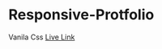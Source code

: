 # Responsive-Protfolio
Vanila Css
[Live Link](https://shahriaranuvab.github.io/Responsive-Protfolio/)
